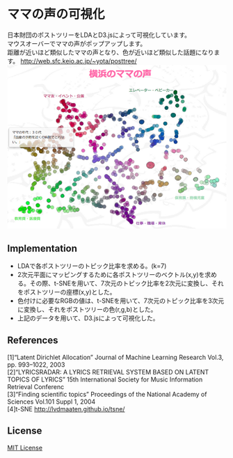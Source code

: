 # ママの声の可視化
日本財団のポストツリーをLDAとD3.jsによって可視化しています。  
マウスオーバーでママの声がポップアップします。  
距離が近いほど類似したママの声となり、色が近いほど類似した話題になります。
<http://web.sfc.keio.ac.jp/~yota/posttree/>
![横浜のママの声](https://github.com/y-ota/Visualization-of-Posttree/blob/master/images/sample.png)


## Implementation
* LDAで各ポストツリーのトピック比率を求める。(k=7)  
* 2次元平面にマッピングするために各ポストツリーのベクトル(x,y)を求める。その際、t-SNEを用いて、7次元のトピック比率を2次元に変換し、それをポストツリーの座標(x,y)とした。
* 色付けに必要なRGBの値は、t-SNEを用いて、7次元のトピック比率を3次元に変換し、それをポストツリーの色(r,g,b)とした。
* 上記のデータを用いて、D3.jsによって可視化した。

## References
[1]“Latent Dirichlet Allocation” Journal of Machine Learning Research Vol.3, pp. 993–1022, 2003  
[2]“LYRICSRADAR: A LYRICS RETRIEVAL SYSTEM BASED ON LATENT TOPICS OF LYRICS” 15th International Society for Music Information Retrieval Conferenc  
[3]“Finding scientific topics” Proceedings of the National Academy of Sciences Vol.101 Suppl 1, 2004   
[4]t-SNE http://lvdmaaten.github.io/tsne/

## License
[MIT License](https://github.com/y-ota/Visualization_Posttree/blob/master/LICENSE)
